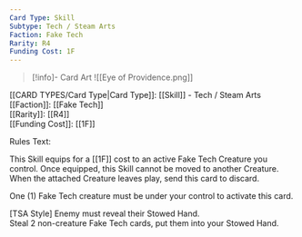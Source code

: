 ```yaml
---
Card Type: Skill
Subtype: Tech / Steam Arts
Faction: Fake Tech
Rarity: R4
Funding Cost: 1F
---
```

> [!info]- Card Art
> ![[Eye of Providence.png]]

[[CARD TYPES/Card Type|Card Type]]: [[Skill]] - Tech / Steam Arts  
[[Faction]]: [[Fake Tech]]  
[[Rarity]]: [[R4]]  
[[Funding Cost]]: [[1F]]  

Rules Text:  

This Skill equips for a [[1F]] cost to an active Fake Tech Creature you control.
Once equipped, this Skill cannot be moved to another Creature.
When the attached Creature leaves play, send this card to discard.  

One (1) Fake Tech creature must be under your control to activate this card.  

[TSA Style] Enemy must reveal their Stowed Hand.  
Steal 2 non-creature Fake Tech cards, put them into your Stowed Hand.  
